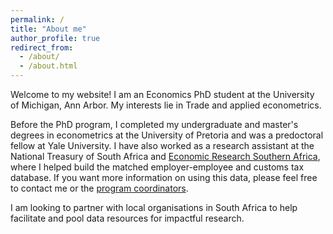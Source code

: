 ```yaml
---
permalink: /
title: "About me"
author_profile: true
redirect_from: 
  - /about/
  - /about.html
---
```


Welcome to my website! I am an Economics PhD student at the University of Michigan, Ann Arbor. My interests lie in Trade and applied econometrics.

Before the PhD program, I completed my undergraduate and master's degrees in econometrics at the University of Pretoria and was a predoctoral fellow at Yale University. I have also worked as a research assistant at the National Treasury of South Africa and [Economic Research Southern Africa](https://econrsa.org/), where I helped build the matched employer-employee and customs tax database. If you want more information on using this data, please feel free to contact me or the [program coordinators](https://sa-tied.wider.unu.edu/data). 

I am looking to partner with local organisations in South Africa to help facilitate and pool data resources for impactful research.
